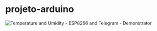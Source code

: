 # projeto-arduino

![Temperature and Umidity - ESP8266 and Telegram - Demonstrator](https://github.com/avelin0/projeto-arduino/assets/12461215/28755a69-1944-4d67-84e7-8f3091764ee3)
